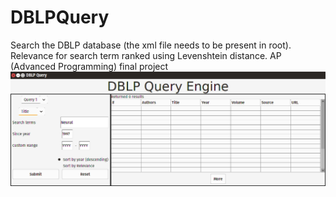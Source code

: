 # DBLPQuery
Search the DBLP database (the xml file needs to be present in root). Relevance for search term ranked using Levenshtein distance. AP (Advanced Programming) final project
![Screenshot](https://github.com/luckysidgem/DBLPQuery/blob/master/dblp.png?raw=true)
